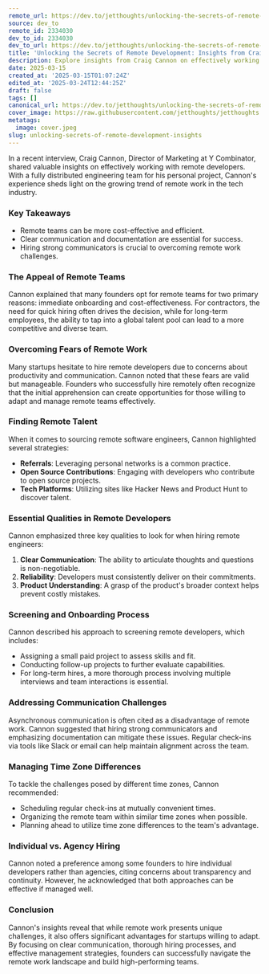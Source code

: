 ```yaml
---
remote_url: https://dev.to/jetthoughts/unlocking-the-secrets-of-remote-development-insights-from-craig-cannon-2ad8
source: dev_to
remote_id: 2334030
dev_to_id: 2334030
dev_to_url: https://dev.to/jetthoughts/unlocking-the-secrets-of-remote-development-insights-from-craig-cannon-2ad8
title: 'Unlocking the Secrets of Remote Development: Insights from Craig Cannon'
description: Explore insights from Craig Cannon on effectively working with remote developers, including hiring strategies, communication tips, and overcoming common challenges.
date: 2025-03-15
created_at: '2025-03-15T01:07:24Z'
edited_at: '2025-03-24T12:44:25Z'
draft: false
tags: []
canonical_url: https://dev.to/jetthoughts/unlocking-the-secrets-of-remote-development-insights-from-craig-cannon-2ad8
cover_image: https://raw.githubusercontent.com/jetthoughts/jetthoughts.github.io/master/content/blog/unlocking-secrets-of-remote-development-insights/cover.jpeg
metatags:
  image: cover.jpeg
slug: unlocking-secrets-of-remote-development-insights
---
```

In a recent interview, Craig Cannon, Director of Marketing at Y Combinator, shared valuable insights on effectively working with remote developers. With a fully distributed engineering team for his personal project, Cannon's experience sheds light on the growing trend of remote work in the tech industry.

### Key Takeaways

*   Remote teams can be more cost-effective and efficient.
*   Clear communication and documentation are essential for success.
*   Hiring strong communicators is crucial to overcoming remote work challenges.

### The Appeal of Remote Teams

Cannon explained that many founders opt for remote teams for two primary reasons: immediate onboarding and cost-effectiveness. For contractors, the need for quick hiring often drives the decision, while for long-term employees, the ability to tap into a global talent pool can lead to a more competitive and diverse team.

### Overcoming Fears of Remote Work

Many startups hesitate to hire remote developers due to concerns about productivity and communication. Cannon noted that these fears are valid but manageable. Founders who successfully hire remotely often recognize that the initial apprehension can create opportunities for those willing to adapt and manage remote teams effectively.

### Finding Remote Talent

When it comes to sourcing remote software engineers, Cannon highlighted several strategies:

*   **Referrals**: Leveraging personal networks is a common practice.
*   **Open Source Contributions**: Engaging with developers who contribute to open source projects.
*   **Tech Platforms**: Utilizing sites like Hacker News and Product Hunt to discover talent.

### Essential Qualities in Remote Developers

Cannon emphasized three key qualities to look for when hiring remote engineers:

1.  **Clear Communication**: The ability to articulate thoughts and questions is non-negotiable.
2.  **Reliability**: Developers must consistently deliver on their commitments.
3.  **Product Understanding**: A grasp of the product's broader context helps prevent costly mistakes.

### Screening and Onboarding Process

Cannon described his approach to screening remote developers, which includes:

*   Assigning a small paid project to assess skills and fit.
*   Conducting follow-up projects to further evaluate capabilities.
*   For long-term hires, a more thorough process involving multiple interviews and team interactions is essential.

### Addressing Communication Challenges

Asynchronous communication is often cited as a disadvantage of remote work. Cannon suggested that hiring strong communicators and emphasizing documentation can mitigate these issues. Regular check-ins via tools like Slack or email can help maintain alignment across the team.

### Managing Time Zone Differences

To tackle the challenges posed by different time zones, Cannon recommended:

*   Scheduling regular check-ins at mutually convenient times.
*   Organizing the remote team within similar time zones when possible.
*   Planning ahead to utilize time zone differences to the team's advantage.

### Individual vs. Agency Hiring

Cannon noted a preference among some founders to hire individual developers rather than agencies, citing concerns about transparency and continuity. However, he acknowledged that both approaches can be effective if managed well.

### Conclusion

Cannon's insights reveal that while remote work presents unique challenges, it also offers significant advantages for startups willing to adapt. By focusing on clear communication, thorough hiring processes, and effective management strategies, founders can successfully navigate the remote work landscape and build high-performing teams.
